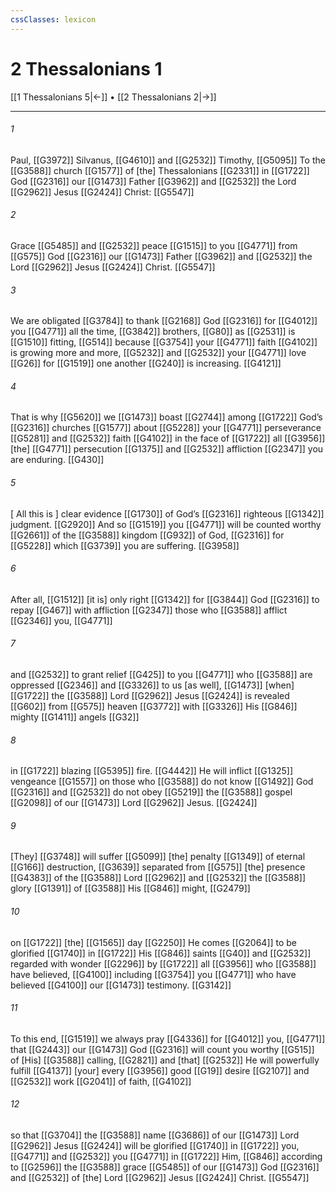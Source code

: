```yaml
---
cssClasses: lexicon
---
```


# 2 Thessalonians 1

[[1 Thessalonians 5|←]] • [[2 Thessalonians 2|→]]

---

###### 1
Paul, [[G3972]] Silvanus, [[G4610]] and [[G2532]] Timothy, [[G5095]] To the [[G3588]] church [[G1577]] of [the] Thessalonians [[G2331]] in [[G1722]] God [[G2316]] our [[G1473]] Father [[G3962]] and [[G2532]] the Lord [[G2962]] Jesus [[G2424]] Christ: [[G5547]]

###### 2
Grace [[G5485]] and [[G2532]] peace [[G1515]] to you [[G4771]] from [[G575]] God [[G2316]] our [[G1473]] Father [[G3962]] and [[G2532]] the Lord [[G2962]] Jesus [[G2424]] Christ. [[G5547]]

###### 3
We are obligated [[G3784]] to thank [[G2168]] God [[G2316]] for [[G4012]] you [[G4771]] all the time, [[G3842]] brothers, [[G80]] as [[G2531]] is [[G1510]] fitting, [[G514]] because [[G3754]] your [[G4771]] faith [[G4102]] is growing more and more, [[G5232]] and [[G2532]] your [[G4771]] love [[G26]] for [[G1519]] one another [[G240]] is increasing. [[G4121]]

###### 4
That is why [[G5620]] we [[G1473]] boast [[G2744]] among [[G1722]] God’s [[G2316]] churches [[G1577]] about [[G5228]] your [[G4771]] perseverance [[G5281]] and [[G2532]] faith [[G4102]] in the face of [[G1722]] all [[G3956]] [the] [[G4771]] persecution [[G1375]] and [[G2532]] affliction [[G2347]] you are enduring. [[G430]]

###### 5
[ All this is ] clear evidence [[G1730]] of God’s [[G2316]] righteous [[G1342]] judgment. [[G2920]] And so [[G1519]] you [[G4771]] will be counted worthy [[G2661]] of the [[G3588]] kingdom [[G932]] of God, [[G2316]] for [[G5228]] which [[G3739]] you are suffering. [[G3958]]

###### 6
After all, [[G1512]] [it is] only right [[G1342]] for [[G3844]] God [[G2316]] to repay [[G467]] with affliction [[G2347]] those who [[G3588]] afflict [[G2346]] you, [[G4771]]

###### 7
and [[G2532]] to grant relief [[G425]] to you [[G4771]] who [[G3588]] are oppressed [[G2346]] and [[G3326]] to us [as well], [[G1473]] [when] [[G1722]] the [[G3588]] Lord [[G2962]] Jesus [[G2424]] is revealed [[G602]] from [[G575]] heaven [[G3772]] with [[G3326]] His [[G846]] mighty [[G1411]] angels [[G32]]

###### 8
in [[G1722]] blazing [[G5395]] fire. [[G4442]] He will inflict [[G1325]] vengeance [[G1557]] on those who [[G3588]] do not know [[G1492]] God [[G2316]] and [[G2532]] do not obey [[G5219]] the [[G3588]] gospel [[G2098]] of our [[G1473]] Lord [[G2962]] Jesus. [[G2424]]

###### 9
[They] [[G3748]] will suffer [[G5099]] [the] penalty [[G1349]] of eternal [[G166]] destruction, [[G3639]] separated from [[G575]] [the] presence [[G4383]] of the [[G3588]] Lord [[G2962]] and [[G2532]] the [[G3588]] glory [[G1391]] of [[G3588]] His [[G846]] might, [[G2479]]

###### 10
on [[G1722]] [the] [[G1565]] day [[G2250]] He comes [[G2064]] to be glorified [[G1740]] in [[G1722]] His [[G846]] saints [[G40]] and [[G2532]] regarded with wonder [[G2296]] by [[G1722]] all [[G3956]] who [[G3588]] have believed, [[G4100]] including [[G3754]] you [[G4771]] who have believed [[G4100]] our [[G1473]] testimony. [[G3142]]

###### 11
To this end, [[G1519]] we always pray [[G4336]] for [[G4012]] you, [[G4771]] that [[G2443]] our [[G1473]] God [[G2316]] will count you worthy [[G515]] of [His] [[G3588]] calling, [[G2821]] and [that] [[G2532]] He will powerfully fulfill [[G4137]] [your] every [[G3956]] good [[G19]] desire [[G2107]] and [[G2532]] work [[G2041]] of faith, [[G4102]]

###### 12
so that [[G3704]] the [[G3588]] name [[G3686]] of our [[G1473]] Lord [[G2962]] Jesus [[G2424]] will be glorified [[G1740]] in [[G1722]] you, [[G4771]] and [[G2532]] you [[G4771]] in [[G1722]] Him, [[G846]] according to [[G2596]] the [[G3588]] grace [[G5485]] of our [[G1473]] God [[G2316]] and [[G2532]] of [the] Lord [[G2962]] Jesus [[G2424]] Christ. [[G5547]]

